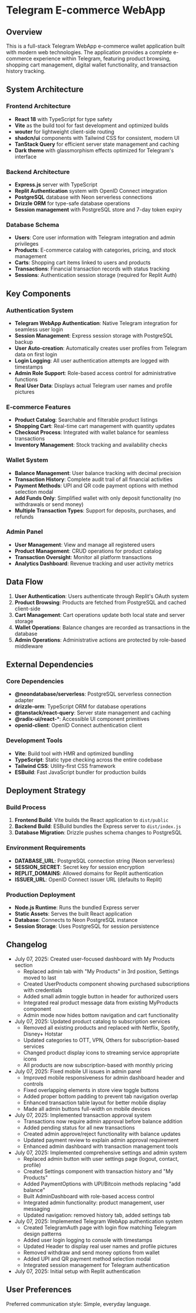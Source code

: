 # Telegram E-commerce WebApp

## Overview

This is a full-stack Telegram WebApp e-commerce wallet application built with modern web technologies. The application provides a complete e-commerce experience within Telegram, featuring product browsing, shopping cart management, digital wallet functionality, and transaction history tracking.

## System Architecture

### Frontend Architecture
- **React 18** with TypeScript for type safety
- **Vite** as the build tool for fast development and optimized builds
- **wouter** for lightweight client-side routing
- **shadcn/ui** components with Tailwind CSS for consistent, modern UI
- **TanStack Query** for efficient server state management and caching
- **Dark theme** with glassmorphism effects optimized for Telegram's interface

### Backend Architecture
- **Express.js** server with TypeScript
- **Replit Authentication** system with OpenID Connect integration
- **PostgreSQL** database with Neon serverless connections
- **Drizzle ORM** for type-safe database operations
- **Session management** with PostgreSQL store and 7-day token expiry

### Database Schema
- **Users**: Core user information with Telegram integration and admin privileges
- **Products**: E-commerce catalog with categories, pricing, and stock management
- **Carts**: Shopping cart items linked to users and products
- **Transactions**: Financial transaction records with status tracking
- **Sessions**: Authentication session storage (required for Replit Auth)

## Key Components

### Authentication System
- **Telegram WebApp Authentication**: Native Telegram integration for seamless user login
- **Session Management**: Express session storage with PostgreSQL backup
- **User Auto-creation**: Automatically creates user profiles from Telegram data on first login
- **Login Logging**: All user authentication attempts are logged with timestamps
- **Admin Role Support**: Role-based access control for administrative functions
- **Real User Data**: Displays actual Telegram user names and profile pictures

### E-commerce Features
- **Product Catalog**: Searchable and filterable product listings
- **Shopping Cart**: Real-time cart management with quantity updates
- **Checkout Process**: Integrated with wallet balance for seamless transactions
- **Inventory Management**: Stock tracking and availability checks

### Wallet System
- **Balance Management**: User balance tracking with decimal precision
- **Transaction History**: Complete audit trail of all financial activities
- **Payment Methods**: UPI and QR code payment options with method selection modal
- **Add Funds Only**: Simplified wallet with only deposit functionality (no withdrawals or send money)
- **Multiple Transaction Types**: Support for deposits, purchases, and refunds

### Admin Panel
- **User Management**: View and manage all registered users
- **Product Management**: CRUD operations for product catalog
- **Transaction Oversight**: Monitor all platform transactions
- **Analytics Dashboard**: Revenue tracking and user activity metrics

## Data Flow

1. **User Authentication**: Users authenticate through Replit's OAuth system
2. **Product Browsing**: Products are fetched from PostgreSQL and cached client-side
3. **Cart Management**: Cart operations update both local state and server storage
4. **Wallet Operations**: Balance changes are recorded as transactions in the database
5. **Admin Operations**: Administrative actions are protected by role-based middleware

## External Dependencies

### Core Dependencies
- **@neondatabase/serverless**: PostgreSQL serverless connection adapter
- **drizzle-orm**: TypeScript ORM for database operations
- **@tanstack/react-query**: Server state management and caching
- **@radix-ui/react-***: Accessible UI component primitives
- **openid-client**: OpenID Connect authentication client

### Development Tools
- **Vite**: Build tool with HMR and optimized bundling
- **TypeScript**: Static type checking across the entire codebase
- **Tailwind CSS**: Utility-first CSS framework
- **ESBuild**: Fast JavaScript bundler for production builds

## Deployment Strategy

### Build Process
1. **Frontend Build**: Vite builds the React application to `dist/public`
2. **Backend Build**: ESBuild bundles the Express server to `dist/index.js`
3. **Database Migration**: Drizzle pushes schema changes to PostgreSQL

### Environment Requirements
- **DATABASE_URL**: PostgreSQL connection string (Neon serverless)
- **SESSION_SECRET**: Secret key for session encryption
- **REPLIT_DOMAINS**: Allowed domains for Replit authentication
- **ISSUER_URL**: OpenID Connect issuer URL (defaults to Replit)

### Production Deployment
- **Node.js Runtime**: Runs the bundled Express server
- **Static Assets**: Serves the built React application
- **Database**: Connects to Neon PostgreSQL instance
- **Session Storage**: Uses PostgreSQL for session persistence

## Changelog

- July 07, 2025: Created user-focused dashboard with My Products section
  - Replaced admin tab with "My Products" in 3rd position, Settings moved to last
  - Created UserProducts component showing purchased subscriptions with credentials
  - Added small admin toggle button in header for authorized users
  - Integrated real product message data from existing MyProducts component
  - Admin mode now hides bottom navigation and cart functionality
- July 07, 2025: Updated product catalog to subscription services
  - Removed all existing products and replaced with Netflix, Spotify, Disney+ Hotstar
  - Updated categories to OTT, VPN, Others for subscription-based services
  - Changed product display icons to streaming service appropriate icons
  - All products are now subscription-based with monthly pricing
- July 07, 2025: Fixed mobile UI issues in admin panel
  - Improved mobile responsiveness for admin dashboard header and controls
  - Fixed overlapping elements in store view toggle buttons
  - Added proper bottom padding to prevent tab navigation overlap
  - Enhanced transaction table layout for better mobile display
  - Made all admin buttons full-width on mobile devices
- July 07, 2025: Implemented transaction approval system
  - Transactions now require admin approval before balance addition
  - Added pending status for all new transactions
  - Created admin approve/reject functionality with balance updates
  - Updated payment review to explain admin approval requirement
  - Enhanced admin dashboard with transaction management tools
- July 07, 2025: Implemented comprehensive settings and admin system
  - Replaced admin button with user settings page (logout, contact, profile)
  - Created Settings component with transaction history and "My Products"
  - Added PaymentOptions with UPI/Bitcoin methods replacing "add balance"
  - Built AdminDashboard with role-based access control
  - Integrated admin functionality: product management, user messaging
  - Updated navigation: removed history tab, added settings tab
- July 07, 2025: Implemented Telegram WebApp authentication system
  - Created TelegramAuth page with login flow matching Telegram design patterns
  - Added user login logging to console with timestamps
  - Updated Header to display real user names and profile pictures
  - Removed withdraw and send money options from wallet
  - Added UPI and QR payment method selection modal
  - Integrated session management for Telegram authentication
- July 07, 2025: Initial setup with Replit authentication

## User Preferences

Preferred communication style: Simple, everyday language.